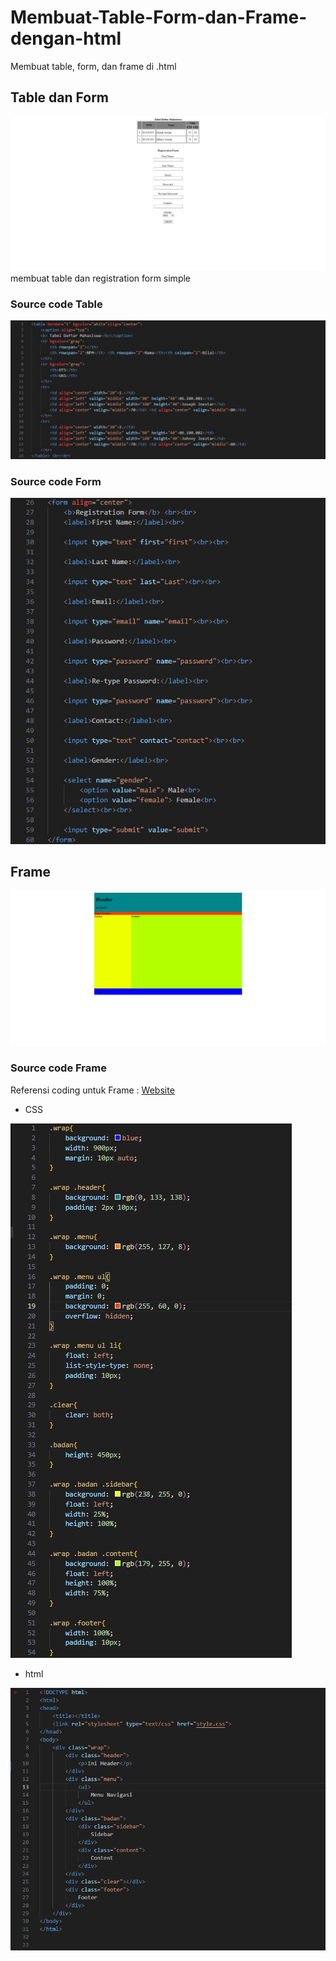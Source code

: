 # Membuat-Table-Form-dan-Frame-dengan-html
Membuat table, form, dan frame di .html

## Table dan Form
![Image Alt](https://github.com/notdoppi/Membuat-Table-Form-dan-Frame-dengan-html/blob/f4b858d56de0da3eda6a97f8c5f2d9436fba2697/TableForm.jpg)
membuat table dan registration form simple

### Source code Table
![Image Alt](https://github.com/notdoppi/Membuat-Table-Form-dan-Frame-dengan-html/blob/f4b858d56de0da3eda6a97f8c5f2d9436fba2697/table%20coding.jpg)

### Source code Form
![Image Alt](https://github.com/notdoppi/Membuat-Table-Form-dan-Frame-dengan-html/blob/f4b858d56de0da3eda6a97f8c5f2d9436fba2697/form%20coding.jpg)

## Frame
![Image Alt](https://github.com/notdoppi/Membuat-Table-Form-dan-Frame-dengan-html/blob/f4b858d56de0da3eda6a97f8c5f2d9436fba2697/frame.jpg)

### Source code Frame
Referensi coding untuk Frame : [Website](https://www.malasngoding.com/membuat-tampilan-layout-website-sederhana-dengan-html-dan-css/)

- CSS

![Image Alt](https://github.com/notdoppi/Membuat-Table-Form-dan-Frame-dengan-html/blob/f4b858d56de0da3eda6a97f8c5f2d9436fba2697/frame%20css.jpg)

- html

![Image Alt](https://github.com/notdoppi/Membuat-Table-Form-dan-Frame-dengan-html/blob/f4b858d56de0da3eda6a97f8c5f2d9436fba2697/frame%20html.jpg)
